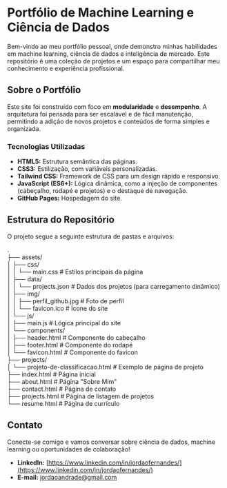 # **Portfólio de Machine Learning e Ciência de Dados**

Bem-vindo ao meu portfólio pessoal, onde demonstro minhas habilidades em machine learning, ciência de dados e inteligência de mercado. Este repositório é uma coleção de projetos e um espaço para compartilhar meu conhecimento e experiência profissional.

## **Sobre o Portfólio**

Este site foi construído com foco em **modularidade** e **desempenho**. A arquitetura foi pensada para ser escalável e de fácil manutenção, permitindo a adição de novos projetos e conteúdos de forma simples e organizada.

### **Tecnologias Utilizadas**

* **HTML5:** Estrutura semântica das páginas.  
* **CSS3:** Estilização, com variáveis personalizadas.  
* **Tailwind CSS:** Framework de CSS para um design rápido e responsivo.  
* **JavaScript (ES6+):** Lógica dinâmica, como a injeção de componentes (cabeçalho, rodapé e projetos) e o destaque de navegação.  
* **GitHub Pages:** Hospedagem do site.

## **Estrutura do Repositório**

O projeto segue a seguinte estrutura de pastas e arquivos:

.  
├── assets/  
│   ├── css/  
│   │   └── main.css           \# Estilos principais da página  
│   ├── data/  
│   │   └── projects.json      \# Dados dos projetos (para carregamento dinâmico)  
│   ├── img/  
│   │   ├── perfil\_github.jpg  \# Foto de perfil  
│   │   └── favicon.ico        \# Ícone do site  
│   └── js/  
│       ├── main.js            \# Lógica principal do site  
│       └── components/  
│           ├── header.html    \# Componente do cabeçalho  
│           ├── footer.html    \# Componente do rodapé  
│           └── favicon.html   \# Componente do favicon  
├── projects/  
│   └── projeto-de-classificacao.html \# Exemplo de página de projeto  
├── index.html                 \# Página inicial  
├── about.html                 \# Página "Sobre Mim"  
├── contact.html               \# Página de contato  
├── projects.html              \# Página de listagem de projetos  
└── resume.html                \# Página de currículo

## **Contato**

Conecte-se comigo e vamos conversar sobre ciência de dados, machine learning ou oportunidades de colaboração\!

* **LinkedIn:** [https://www.linkedin.com/in/jordaofernandes/](https://www.linkedin.com/in/jordaofernandes/)  
* **E-mail:** [jordaoandrade@gmail.com](mailto:jordaoandrade@gmail.com)
